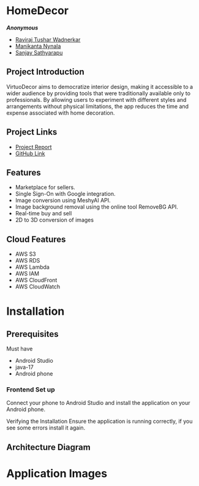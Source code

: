 # HomeDecor

***Anonymous***

- [Raviraj Tushar Wadnerkar](https://github.com/RavirajWadnerkar) 
- [Manikanta Nynala](https://github.com/manikantanynala97)
- [Sanjay Sathyarapu](https://github.com/sanjaysathyarapu)


## Project Introduction

VirtuoDecor aims to democratize interior design, making it accessible to a wider audience by providing tools that were traditionally available only to professionals. By allowing users to experiment with different styles and arrangements without physical limitations, the app reduces the time and expense associated with home decoration.

## Project Links

- [Project Report](https://docs.google.com/document/d/1aVA-matanmwtDlGmNKKSFkGVB2MSEZ3D60HYEyH66Yo/edit?usp=sharing)
- [GitHub Link](https://github.com/RavirajWadnerkar/CMPE_277_Smartphone_Application_Development)


## Features

- Marketplace for sellers.
- Single Sign-On with Google integration.
- Image conversion using MeshyAI API.
- Image background removal using the online tool RemoveBG API.
- Real-time buy and sell
- 2D to 3D conversion of images

## Cloud Features

- AWS S3
- AWS RDS
- AWS Lambda
- AWS IAM
- AWS CloudFront
- AWS CloudWatch

# Installation

## Prerequisites

Must have 
- Android Studio
- java-17
- Android phone
  
### Frontend Set up

Connect your phone to Android Studio and install the application on your Android phone.


Verifying the Installation
Ensure the application is running correctly, if you see some errors install it again.

## Architecture Diagram


# Application Images
